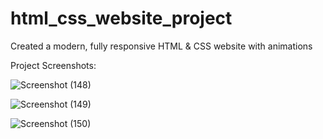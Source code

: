 # html_css_website_project

Created a modern, fully responsive HTML & CSS website with animations

Project Screenshots:

![Screenshot (148)](https://github.com/ParishaCB/html_css_website_project/assets/120040449/29d73879-be58-45d7-b82a-eb0174701190)

![Screenshot (149)](https://github.com/ParishaCB/html_css_website_project/assets/120040449/f3b8ac42-fd59-47fb-8cce-7b3b0f67246f)

![Screenshot (150)](https://github.com/ParishaCB/html_css_website_project/assets/120040449/ecfb949a-79ec-43de-9308-675eb07d7bc8)
